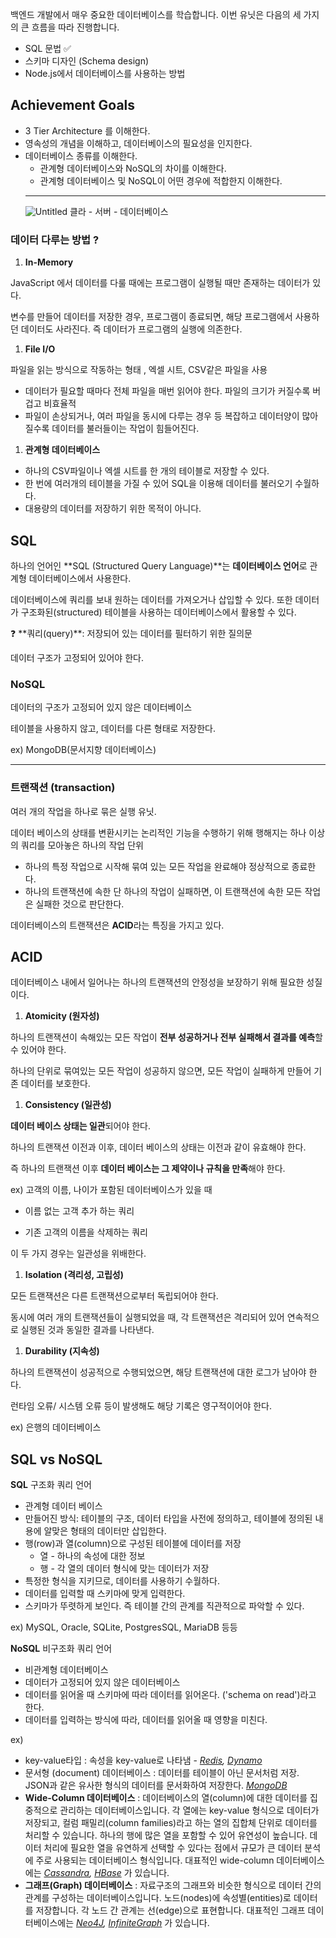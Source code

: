 백엔드 개발에서 매우 중요한 데이터베이스를 학습합니다. 이번 유닛은 다음의 세 가지의 큰 흐름을 따라 진행합니다.

- SQL 문법 ✅
- 스키마 디자인 (Schema design)
- Node.js에서 데이터베이스를 사용하는 방법

## **Achievement Goals**

- 3 Tier Architecture 를 이해한다.
- 영속성의 개념을 이해하고, 데이터베이스의 필요성을 인지한다.
- 데이터베이스 종류를 이해한다.
  - 관계형 데이터베이스와 NoSQL의 차이를 이해한다.
  - 관계형 데이터베이스 및 NoSQL이 어떤 경우에 적합한지 이해한다.
  ***
  ![Untitled](https://s3-us-west-2.amazonaws.com/secure.notion-static.com/248cbe0e-49f6-4240-89f7-1d42b8d1b615/Untitled.png)
  클라 - 서버 - 데이터베이스

### 데이터 다루는 방법 ?

1. **In-Memory**

JavaScript 에서 데이터를 다룰 때에는 프로그램이 실행될 때만 존재하는 데이터가 있다.

변수를 만들어 데이터를 저장한 경우, 프로그램이 종료되면, 해당 프로그램에서 사용하던 데이터도 사라진다. 즉 데이터가 프로그램의 실행에 의존한다.

1. **File I/O**

파일을 읽는 방식으로 작동하는 형태 , 엑셀 시트, CSV같은 파일을 사용

- 데이터가 필요할 때마다 전체 파일을 매번 읽어야 한다. 파일의 크기가 커질수록 버겁고 비효율적
- 파일이 손상되거나, 여러 파일을 동시에 다루는 경우 등 복잡하고 데이터양이 많아질수록 데이터를 불러들이는 작업이 힘들어진다.

1. **관계형 데이터베이스**

- 하나의 CSV파일이나 엑셀 시트를 한 개의 테이블로 저장할 수 있다.
- 한 번에 여러개의 테이블을 가질 수 있어 SQL을 이용해 데이터를 불러오기 수월하다.
- 대용량의 데이터를 저장하기 위한 목적이 아니다.

## SQL

하나의 언어인 **SQL (Structured Query Language)**는 **데이터베이스 언어**로 관계형 데이터베이스에서 사용한다.

데이터베이스에 쿼리를 보내 원하는 데이터를 가져오거나 삽입할 수 있다. 또한 데이터가 구조화된(structured) 테이블을 사용하는 데이터베이스에서 활용할 수 있다.

<aside>
❓ **쿼리(query)**: 저장되어 있는 데이터를 필터하기 위한 질의문

</aside>

데이터 구조가 고정되어 있어야 한다.

### NoSQL

데이터의 구조가 고정되어 있지 않은 데이터베이스

테이블을 사용하지 않고, 데이터를 다른 형태로 저장한다.

ex) MongoDB(문서지향 데이터베이스)

---

### 트랜잭션 (transaction)

여러 개의 작업을 하나로 묶은 실행 유닛.

데이터 베이스의 상태를 변환시키는 논리적인 기능을 수행하기 위해 행해지는 하나 이상의 쿼리를 모아놓은 하나의 작업 단위

- 하나의 특정 작업으로 시작해 묶여 있는 모든 작업을 완료해야 정상적으로 종료한다.
- 하나의 트랜잭션에 속한 단 하나의 작업이 실패하면, 이 트랜잭션에 속한 모든 작업은 실패한 것으로 판단한다.

데이터베이스의 트랜잭션은 **ACID**라는 특징을 가지고 있다.

## ACID

데이터베이스 내에서 일어나는 하나의 트랜잭션의 안정성을 보장하기 위해 필요한 성질이다.

1. **Atomicity (원자성)**

하나의 트랜잭션이 속해있는 모든 작업이 **전부 성공하거나 전부 실패해서 결과를 예측**할 수 있어야 한다.

하나의 단위로 묶여있는 모든 작업이 성공하지 않으면, 모든 작업이 실패하게 만들어 기존 데이터를 보호한다.

1. **Consistency (일관성)**

**데이터 베이스 상태는 일관**되어야 한다.

하나의 트랜잭션 이전과 이후, 데이터 베이스의 상태는 이전과 같이 유효해야 한다.

즉 하나의 트랜잭션 이후 **데이터 베이스는 그 제약이나 규칙을 만족**해야 한다.

ex) 고객의 이름, 나이가 포함된 데이터베이스가 있을 때

- 이름 없는 고객 추가 하는 쿼리

- 기존 고객의 이름을 삭제하는 쿼리

이 두 가지 경우는 일관성을 위배한다.

1. **Isolation (격리성, 고립성)**

모든 트랜잭션은 다른 트랜잭션으로부터 독립되어야 한다.

동시에 여러 개의 트랜잭션들이 실행되었을 때, 각 트랜잭션은 격리되어 있어 연속적으로 실행된 것과 동일한 결과를 나타낸다.

1. **Durability (지속성)**

하나의 트랜잭션이 성공적으로 수행되었으면, 해당 트랜잭션에 대한 로그가 남아야 한다.

런타임 오류/ 시스템 오류 등이 발생해도 해당 기록은 영구적이어야 한다.

ex) 은행의 데이터베이스

## SQL vs NoSQL

**SQL** 구조화 쿼리 언어

- 관계형 데이터 베이스
- 만들어진 방식: 테이블의 구조, 데이터 타입을 사전에 정의하고, 테이블에 정의된 내용에 알맞은 형태의 데이터만 삽입한다.
- 행(row)과 열(column)으로 구성된 테이블에 데이터를 저장
  - 열 - 하나의 속성에 대한 정보
  - 행 - 각 열의 데이터 형식에 맞는 데이터가 저장
- 특정한 형식을 지키므로, 데이터를 사용하기 수월하다.
- 데이터를 입력할 때 스키마에 맞게 입력한다.
- 스키마가 뚜렷하게 보인다. 즉 테이블 간의 관계를 직관적으로 파악할 수 있다.

ex) MySQL, Oracle, SQLite, PostgresSQL, MariaDB 등등

**NoSQL** 비구조화 쿼리 언어

- 비관계형 데이터베이스
- 데이터가 고정되어 있지 않은 데이터베이스
- 데이터를 읽어올 때 스키마에 따라 데이터를 읽어온다. ('schema on read')라고 한다.
- 데이터를 입력하는 방식에 따라, 데이터를 읽어올 때 영향을 미친다.

ex)

- key-value타입 : 속성을 key-value로 나타냄 - _[Redis](https://redis.io/), [Dynamo](https://aws.amazon.com/ko/dynamodb/)_
- 문서형 (document) 데이터베이스 : 데이터를 테이블이 아닌 문서처럼 저장. JSON과 같은 유사한 형식의 데이터를 문서화하여 저장한다. _[MongoDB](https://www.mongodb.com/cloud/atlas)_
- **Wide-Column 데이터베이스** : 데이터베이스의 열(column)에 대한 데이터를 집중적으로 관리하는 데이터베이스입니다. 각 열에는 key-value 형식으로 데이터가 저장되고, 컬럼 패밀리(column families)라고 하는 열의 집합체 단위로 데이터를 처리할 수 있습니다. 하나의 행에 많은 열을 포함할 수 있어 유연성이 높습니다. 데이터 처리에 필요한 열을 유연하게 선택할 수 있다는 점에서 규모가 큰 데이터 분석에 주로 사용되는 데이터베이스 형식입니다. 대표적인 wide-column 데이터베이스에는 _[Cassandra](https://cassandra.apache.org/), [HBase](https://hbase.apache.org/)_ 가 있습니다.
- **그래프(Graph) 데이터베이스** : 자료구조의 그래프와 비슷한 형식으로 데이터 간의 관계를 구성하는 데이터베이스입니다. 노드(nodes)에 속성별(entities)로 데이터를 저장합니다. 각 노드 간 관계는 선(edge)으로 표현합니다. 대표적인 그래프 데이터베이스에는 _[Neo4J](https://neo4j.com/), [InfiniteGraph](https://objectivity.com/infinitegraph/)_ 가 있습니다.
